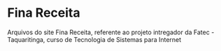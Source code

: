 # Fina Receita
 Arquivos do site Fina Receita, referente ao projeto intregador da Fatec - Taquaritinga, curso de Tecnologia de Sistemas para Internet
